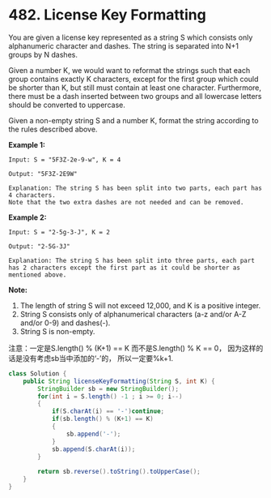 # 482. License Key Formatting



You are given a license key represented as a string S which consists only alphanumeric character and dashes. The string is separated into N+1 groups by N dashes.

Given a number K, we would want to reformat the strings such that each group contains exactly K characters, except for the first group which could be shorter than K, but still must contain at least one character. Furthermore, there must be a dash inserted between two groups and all lowercase letters should be converted to uppercase.

Given a non-empty string S and a number K, format the string according to the rules described above.

**Example 1:**  


```text
Input: S = "5F3Z-2e-9-w", K = 4

Output: "5F3Z-2E9W"

Explanation: The string S has been split into two parts, each part has 4 characters.
Note that the two extra dashes are not needed and can be removed.
```

**Example 2:**  


```text
Input: S = "2-5g-3-J", K = 2

Output: "2-5G-3J"

Explanation: The string S has been split into three parts, each part has 2 characters except the first part as it could be shorter as mentioned above.
```

**Note:**  


1. The length of string S will not exceed 12,000, and K is a positive integer.
2. String S consists only of alphanumerical characters \(a-z and/or A-Z and/or 0-9\) and dashes\(-\).
3. String S is non-empty.

注意：一定是S.length\(\) % \(K+1\) == K 而不是S.length\(\) % K == 0， 因为这样的话是没有考虑sb当中添加的‘-’的， 所以一定要%k+1.

```java
class Solution {
    public String licenseKeyFormatting(String S, int K) {
        StringBuilder sb = new StringBuilder();
        for(int i = S.length() -1 ; i >= 0; i--)
        {
            if(S.charAt(i) == '-')continue;
            if(sb.length() % (K+1) == K)
            {
                sb.append('-');
            }
            sb.append(S.charAt(i));
        }
        
        return sb.reverse().toString().toUpperCase();
    }
}
```

